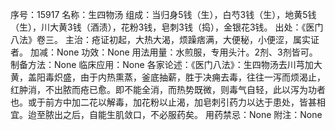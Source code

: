序号：15917
名称：生四物汤
组成：当归身5钱（生），白芍3钱（生），地黄5钱（生），川大黄3钱（酒渍），花粉3钱，皂刺3钱（捣），金银花3钱。
出处：《医门八法》卷三。
主治：疮证初起，大热大渴，烦躁痞满，大便秘，小便涩，属实证者。
加减：None
功效：None
用法用量：水煎服，专用头汁。2剂、3剂皆可。
制备方法：None
临床应用：None
各家论述：《医门八法》：生四物汤去川芎加大黄，盖阳毒炽盛，由于内热熏蒸，釜底抽薪，胜于决痈去毒，往往一泻而烦渴止，红肿消，不出脓而疮已愈。即不能全消，而热势既微，则毒气自轻，此以泻为功者也。或于前方中加二花以解毒，加花粉以止渴，加皂刺引药力以达于患处，皆甚相宜。迨至脓出之后，自能生肌敛口，不必服药矣。
用药禁忌：None
附注：None
